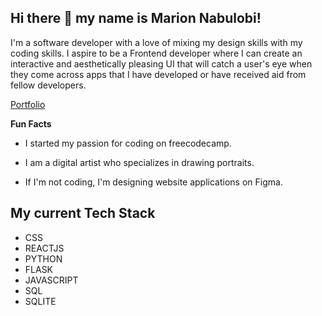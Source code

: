 ## Hi there 👋 my name is Marion Nabulobi!

I'm a software developer with a love of mixing my design skills with my coding skills. 
I aspire to be a Frontend developer where I can create an interactive and aesthetically pleasing UI that will catch a user's eye when they come across apps that I have developed or have received aid from fellow developers. 

[Portfolio](https://marion-nabulobi.vercel.app/)

**Fun Facts**

* I started my passion for coding on freecodecamp.

* I am a digital artist who specializes in drawing portraits.

* If I'm not coding, I'm designing website applications on Figma. 

## My current Tech Stack
- CSS
- REACTJS
- PYTHON
- FLASK
- JAVASCRIPT
- SQL
- SQLITE



<!--
**arilobi/arilobi** is a ✨ _special_ ✨ repository because its `README.md` (this file) appears on your GitHub profile.

Here are some ideas to get you started:

- 🔭 I’m currently working on ...
- 🌱 I’m currently learning ...
- 👯 I’m looking to collaborate on ...
- 🤔 I’m looking for help with ...
- 💬 Ask me about ...
- 📫 How to reach me: ...
- 😄 Pronouns: ...
- ⚡ Fun fact: ...
-->
